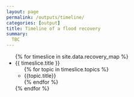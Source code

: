 ```yaml
---
layout: page
permalink: /outputs/timeline/
categories: [output]
title: Timeline of a flood recovery
summary:
  TBC
---
```

<ul>
{% for timeslice in site.data.recovery_map %}
  <li>
    {{ timeslice.title }}
    <ul>
      {% for topic in timeslice.topics %}
        <li>{{topic.title}}</li>
      {% endfor %}
    </ul>
  </li>
{% endfor %}
</ul>
